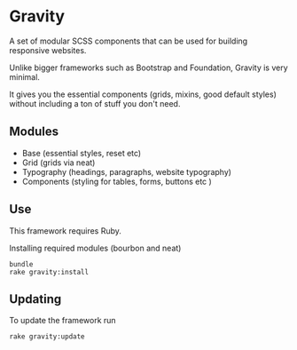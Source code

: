 # Gravity

A set of modular SCSS components that can be used for building responsive websites.

Unlike bigger frameworks such as Bootstrap and Foundation, Gravity is very minimal. 

It gives you the essential components (grids, mixins, good default styles) without including a ton of stuff you don't need.

## Modules

+ Base (essential styles, reset etc)
+ Grid (grids via neat)
+ Typography (headings, paragraphs, website typography)
+ Components (styling for tables, forms, buttons etc )

## Use

This framework requires Ruby.

Installing required modules (bourbon and neat)

```
bundle
rake gravity:install
```

## Updating

To update the framework run

```
rake gravity:update
```






